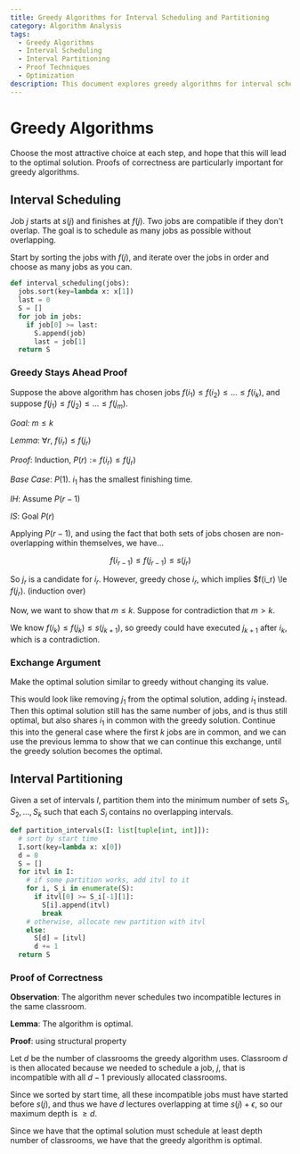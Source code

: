 ```yaml
---
title: Greedy Algorithms for Interval Scheduling and Partitioning
category: Algorithm Analysis
tags:
  - Greedy Algorithms
  - Interval Scheduling
  - Interval Partitioning
  - Proof Techniques
  - Optimization
description: This document explores greedy algorithms for interval scheduling and partitioning problems. It provides detailed explanations of the algorithms, including Python implementations, and presents rigorous proofs of correctness using techniques such as "Greedy Stays Ahead" and exchange arguments.
---
```


 # Greedy Algorithms

Choose the most attractive choice at each step, and hope that this will lead to the optimal solution. Proofs of correctness are particularly important for greedy algorithms.

 ## Interval Scheduling

 Job $j$ starts at $s(j)$ and finishes at $f(j)$. Two jobs are compatible if they don't overlap. The goal is to schedule as many jobs as possible without overlapping.

Start by sorting the jobs with $f(j)$, and iterate over the jobs in order and choose as many jobs as you can.

```python
def interval_scheduling(jobs):
  jobs.sort(key=lambda x: x[1])
  last = 0
  S = []
  for job in jobs:
    if job[0] >= last:
      S.append(job)
      last = job[1]
  return S
```

### Greedy Stays Ahead Proof

Suppose the above algorithm has chosen jobs $f(i_1) \le f(i_2) \le \ldots \le f(i_k)$, and suppose $f(j_1) \le f(j_2) \le \ldots \le f(j_m)$.

*Goal:* $m \le k$

*Lemma*: $\forall r$, $f(i_r) \le f(j_r)$

*Proof*: Induction, $P(r) := f(i_r) \le f(j_r)$

*Base Case*: $P(1)$. $i_1$ has the smallest finishing time.

*IH*: Assume $P(r - 1)$

*IS*: Goal $P(r)$

Applying $P(r - 1)$, and using the fact that both sets of jobs chosen are non-overlapping within themselves, we have...

$$
f(i_{r - 1}) \le f(j_{r - 1}) \le s(j_r)
$$

So $j_r$ is a candidate for $i_r$. However, greedy chose $i_r$, which implies $f(i_r) \le $f(j_r)$. (induction over)

Now, we want to show that $m \le k$. Suppose for contradiction that $m > k$.

We know $f(i_k) \le f(j_k) \le s(j_{k + 1})$, so greedy could have executed $j_{k + 1}$ after $i_k$, which is a contradiction.

### Exchange Argument

Make the optimal solution similar to greedy without changing its value.

This would look like removing $j_1$ from the optimal solution, adding $i_1$ instead. Then this optimal solution still has the same number of jobs, and is thus still optimal, but also shares $i_1$ in common with the greedy solution. Continue this into the general case where the first $k$ jobs are in common, and we can use the previous lemma to show that we can continue this exchange, until the greedy solution becomes the optimal.

## Interval Partitioning

Given a set of intervals $I$, partition them into the minimum number of sets $S_1, S_2, \ldots, S_k$ such that each $S_i$ contains no overlapping intervals.

```python
def partition_intervals(I: list[tuple[int, int]]):
  # sort by start time
  I.sort(key=lambda x: x[0])
  d = 0
  S = []
  for itvl in I:
    # if some partition works, add itvl to it
    for i, S_i in enumerate(S):
      if itvl[0] >= S_i[-1][1]:
        S[i].append(itvl)
        break
    # otherwise, allocate new partition with itvl
    else:
      S[d] = [itvl]
      d += 1
  return S
```

### Proof of Correctness

**Observation**: The algorithm never schedules two incompatible lectures in the same classroom.

**Lemma**: The algorithm is optimal.

**Proof**: using structural property

Let $d$ be the number of classrooms the greedy algorithm uses. Classroom $d$ is then allocated because we needed to schedule a job, $j$, that is incompatible with all $d - 1$ previously allocated classrooms.

Since we sorted by start time, all these incompatible jobs must have started before $s(j)$, and thus we have $d$ lectures overlapping at time $s(j) + \epsilon$, so our maximum depth is $\ge d$. 

Since we have that the optimal solution must schedule at least depth number of classrooms, we have that the greedy algorithm is optimal.

